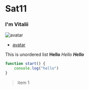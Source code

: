 # Sat11
### I'm Vitalii

![avatar](https://avatars.githubusercontent.com/u/24218684?v=4)

* [avatar](https://avatars.githubusercontent.com/u/24218684?v=4)

This is unordered list
**Hello**
*Hello*
***Hello***

```javascript
function start() {
    console.log("hello")
}
```

> item 1
